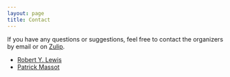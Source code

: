 ```yaml
---
layout: page
title: Contact
---
```


If you have any questions or suggestions,
feel free to contact the organizers by email or on
[Zulip](https://leanprover.zulipchat.com/).

* [Robert Y. Lewis](https://robertylewis.com)
* [Patrick Massot](https://www.imo.universite-paris-saclay.fr/~pmassot/en/)
